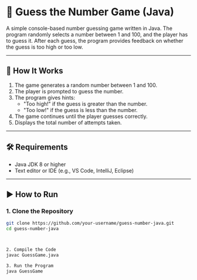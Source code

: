 # 🎯 Guess the Number Game (Java)

A simple console-based number guessing game written in Java. The program randomly selects a number between 1 and 100, and the player has to guess it. After each guess, the program provides feedback on whether the guess is too high or too low.

---

## 🧠 How It Works

1. The game generates a random number between 1 and 100.
2. The player is prompted to guess the number.
3. The program gives hints:
   - "Too high!" if the guess is greater than the number.
   - "Too low!" if the guess is less than the number.
4. The game continues until the player guesses correctly.
5. Displays the total number of attempts taken.

---

## 🛠 Requirements

- Java JDK 8 or higher
- Text editor or IDE (e.g., VS Code, IntelliJ, Eclipse)

---

## ▶️ How to Run

### 1. Clone the Repository

```bash
git clone https://github.com/your-username/guess-number-java.git
cd guess-number-java



2. Compile the Code
javac GuessGame.java

3. Run the Program
java GuessGame
